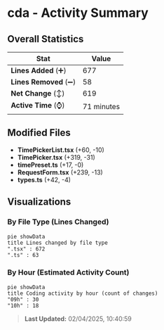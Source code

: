 # cda - Activity Summary 

## Overall Statistics

| Stat                   | Value                                                             |
| ---------------------- | ----------------------------------------------------------------- |
| **Lines Added** (➕)   | 677                                          |
| **Lines Removed** (➖) | 58                                        |
| **Net Change** (↕)    | 619                |
| **Active Time** (⌚)   | 71 minutes |


## Modified Files
- **TimePickerList.tsx** (+60, -10)
- **TimePicker.tsx** (+319, -31)
- **timePreset.ts** (+17, -0)
- **RequestForm.tsx** (+239, -13)
- **types.ts** (+42, -4)

## Visualizations

### By File Type (Lines Changed)

```mermaid
pie showData
title Lines changed by file type
".tsx" : 672
".ts" : 63
```

### By Hour (Estimated Activity Count)

```mermaid
pie showData
title Coding activity by hour (count of changes)
"09h" : 30
"10h" : 18
```


> **Last Updated:** 02/04/2025, 10:40:59